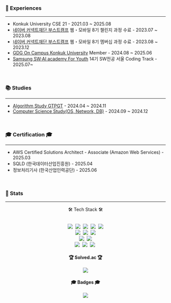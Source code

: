 <h3> 📖 Experiences </h3>

---

* Konkuk University CSE 21 - 2021.03 ~ 2025.08
* [네이버 커넥트재단 부스트캠프](https://boostcamp.connect.or.kr/) 웹・모바일 8기 챌린지 과정 수료 - 2023.07 ~ 2023.08
* [네이버 커넥트재단 부스트캠프](https://boostcamp.connect.or.kr/) 웹・모바일 8기 멤버십 과정 수료 - 2023.08 ~ 2023.12
* [GDG On Campus Konkuk University](https://gdg.community.dev/gdg-on-campus-konkuk-university-seoul-south-korea/) Member - 2024.08 ~ 2025.06
* [Samsung SW·AI academy For Youth](https://www.ssafy.com/) 14기 SW전공 서울 Coding Track - 2025.07~

<br />

<h3> 📚 Studies </h3>

---

* [Algorithm Study GTPGT](https://randps.kr) - 2024.04 ~ 2024.11
* [Computer Science Study(OS, Network, DB)](https://github.com/CS-Computer-Science-Study) - 2024.09 ~ 2024.12

</br>

<h3>🎓 Certification 🎓</h3>

---

* AWS Certified Solutions Architect - Associate (Amazon Web Services) - 2025.03
* SQLD (한국데이터산업진흥원) - 2025.04
* 정보처리기사 (한국산업인력공단) - 2025.06

<br />
<h3> 🐥 Stats </h3>

---

<!-- Tech Stack -->
<div align="center">
  <h4">🛠 Tech Stack 🛠</h3>
  <br />
  <p>
    <br>
    <img src="https://img.shields.io/badge/JavaScript-323330?logo=javascript&logoColor=F7DF1E"/>&nbsp
    <img src="https://img.shields.io/badge/TypeScript-%23007ACC?logo=typescript&logoColor=white"/>&nbsp
    <img src="https://img.shields.io/badge/nodejs-6DA55F?logo=node.js&logoColor=white"/>&nbsp
    <img src="https://img.shields.io/badge/express-FFFFFF?logo=express&logoColor=000000"/>&nbsp
    <img src="https://img.shields.io/badge/nestjs-%23E0234E?logo=nestjs&logoColor=white"/>
    <br>
    <img src="https://img.shields.io/badge/Java-ED8B00?logo=openjdk&logoColor=white"/>&nbsp 
    <img src="https://img.shields.io/badge/Spring-6DB33F?logo=spring&logoColor=white"/>&nbsp 
    <img src="https://img.shields.io/badge/Spring_Boot-F2F4F9?logo=spring-boot"/>
    <br>
    <img src="https://img.shields.io/badge/MongoDB-4EA94B?logo=mongodb&logoColor=white"/>&nbsp 
    <img src="https://img.shields.io/badge/MySQL-005C84?logo=mysql&logoColor=white"/>
    <br>
    <img src="https://img.shields.io/badge/Github%20Actions-%232671E5?logo=githubactions&logoColor=white" />&nbsp
    <img src="https://img.shields.io/badge/Docker-%230db7ed?logo=docker&logoColor=white"/>&nbsp
    <img src="https://img.shields.io/badge/Nginx-%23009639?logo=nginx&logoColor=white"/>&nbsp
  </p>
</div>

<!-- Solved.ac -->
<div align="center">
  <h4>🏆 Solved.ac 🏆</h4>
  <img src="http://mazassumnida.wtf/api/v2/generate_badge?boj=yunuo46"/>
</div>

<!-- Certification -->
<div align="center">
  <h4>🎓 Badges 🎓</h4>
    <a href="https://www.credly.com/badges/52e7a80e-2f3c-4a55-bae1-a3dc78e1f531">
      <img src="https://github.com/user-attachments/assets/7a267b83-545e-42c7-ab53-e3d0d6ed4cc9" />
  </a>
</div>
